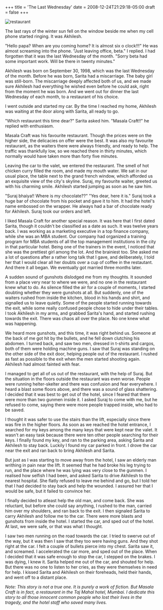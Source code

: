 +++
title = 'The Last Wednesday'
date = 2008-12-24T21:29:18-05:00
draft = false
+++

![restaurant](/../../img//last-wednesday.jpg)

The last rays of the winter sun fell on the window beside me when my cell phone started ringing. It was Akhilesh.

"Hello papa? When are you coming home? It is almost six o clock!!!" He was almost screaming into the phone.
"Just leaving office, beta." I replied. I had forgotten that it was the last Wednesday of the month. "Sorry beta had some important work. Will be there in twenty minutes."

Akhilesh was born on September 30, 1998, which was the last Wednesday of the month. Before he was born, Sarita had a miscarriage. The baby girl was still-born. The miscarriage deeply affected both of us, and we made sure Akhilesh had everything he wished even before he could ask, right from the moment he was born. And we went out for dinner the last Wednesday of each month, to a restaurant of his choice.

I went outside and started my car. By the time I reached my home, Akhilesh was waiting at the door along with Sarita, all ready to go.

"Which restaurant this time dear?" Sarita asked him.
"Masala Craft!!" he replied with enthusiasm.

Masala Craft was his favourite restaurant. Though the prices were on the higher side, the delicacies on offer were the best. It was also my favourite restaurant, as the waiters there were always friendly, and ready to help. The traffic was thankfully low, so we reached there in thirty minutes, which normally would have taken more than forty five minutes.

Leaving the car to the valet, we entered the restaurant. The smell of hot chicken curry filled the room, and made my mouth water. We sat in our usual place, the table next to the grand french window, which afforded us an exquisite view of the city's skyline. Suraj, my favourite waiter, greeted us with his charming smile. Akhilesh started jumping as soon as he saw him.

"Suraj bhaiya!! Where is my chocolate??"
"Yes dear, here it is." Suraj took a huge bar of chocolate from his pocket and gave it to him. It had the hotel's name embossed on the wrapper. He always had a bar of chocolate ready for Akhilesh. Suraj took our orders and left.

I liked Masala Craft for another special reason. It was here that I first dated Sarita, though it couldn't be classified as a date as such. It was twelve years back. I was working as a marketing executive in a top finance company, while she was an MBA student. Our company had organized a training program for MBA students of all the top management institutions in the city in that particular hotel. Being one of the trainers in the event, I noticed that she was the prettiest girl among the lot. And the brainiest too. She asked me a lot of questions after a rather long talk that I gave, and deliberately, I told her that I would clear all her doubts over a cup of coffee in the restautant. And there it all began. We eventually got married three months later.

A sudden sound of gunshots dislodged me from my thoughts. It sounded from a place very near to where we were, and no one in the restaurant knew what to do. As silence filled the air for a couple of moments, I started doubting whether they were gunshots at all. But suddenly, one of the waiters rushed from inside the kitchen, blood in his hands and shirt, and signalled us to leave quietly. Some of the people started running towards the exit, while some really confused people chose to hide under their tables. I took Akhilesh in my arms, and grabbed Sarita's hand, and started rushing towards the exit. There was chaos all over the place. No one knew what was happening.

We heard more gunshots, and this time, it was right behind us. Someone at the back of me got hit by the bullets, and he fell down clutching his abdomen. I turned back, and saw two men, dressed in t-shirts and cargos, both of them were holding machine guns. I saw that Suraj was standing on the other side of the exit door, helping people out of the restaurant. I rushed as fast as possible to the exit when the men started shooting again. Akhilesh had almost fainted with fear.

I managed to get all of us out of the restaurant, with the help of Suraj. But the situation in the floors outside the restaurant was even worse. People were running helter-skelter and there was confusion and fear everywhere. I heard a blast some floors above, and there was a sound of glass shattering. I decided that it was best to get out of the hotel, since I feared that there were more than two gunmen inside it. I asked Suraj to come with me, but he refused to come, saying there were more people trapped inside, who had to be saved.

I thought it was safer to use the stairs than the lift, especially since there was fire in the higher floors. As soon as we reached the hotel entrance, I searched for my keys among the many keys that were kept near the valet. It wasn't an easy task because there were ten other people searching for their keys. I finally found my key, and ran to the parking area, asking Sarita and Akhilesh to stay back. Luckily I found my car parked in front. I drove the car near the exit and ran back to bring Akhilesh and Sarita.

But just as I was starting to move away from the hotel, I saw an elderly man writhing in pain near the lift. It seemed that he had broke his leg trying to run, and the place where he was lying was very close to the gunmen. I realised how selfish I had been, and asked Sarita to drive Akhilesh to the nearest hospital. She flatly refused to leave me behind and go, but I told her that I had decided to stay back and help the wounded. I assured her that I would be safe, but it failed to convince her.

I finally decided to atleast help the old man, and come back. She was reluctant, but before she could say anything, I rushed to the man, carried him over my shoulders, and ran back to the exit. I then signaled Sarita to carry Akhilesh and follow me to the car. There were more blasts and gunshots from inside the hotel. I started the car, and sped out of the hotel. At last, we were safe, or that was what I thought.

I saw two men running on the road towards the car. I tried to swerve out of the way, but it was then I saw that they too were having guns. And they shot right at the car. I felt a couple of bullets pierce into my chest. Sarita saw it, and screamed. I accelerated the car more, and sped out of the place. When I decided that it was safe enough to stop the car, I stepped on the brakes. I was dying, I knew it. Sarita helped me out of the car, and shouted for help. But there was no one to listen to her cries, as they were themselves in need for help. I kissed Sarita and Akhilesh on their foreheads, held their hands, and went off to a distant place.

*Note: This story is not a true one. It is purely a work of fiction. But Masala Craft is in fact, a restaurant in the Taj Mahal hotel, Mumbai. I dedicate this story to all those innocent common people who lost their lives in the tragedy, and the hotel staff who saved many lives.*